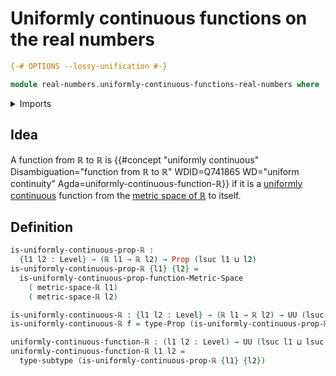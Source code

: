 # Uniformly continuous functions on the real numbers

```agda
{-# OPTIONS --lossy-unification #-}

module real-numbers.uniformly-continuous-functions-real-numbers where
```

<details><summary>Imports</summary>

```agda
open import foundation.propositions
open import foundation.subtypes
open import foundation.universe-levels

open import metric-spaces.metric-spaces
open import metric-spaces.uniformly-continuous-functions-metric-spaces

open import real-numbers.dedekind-real-numbers
open import real-numbers.metric-space-of-real-numbers
```

</details>

## Idea

A function from ℝ to ℝ is
{{#concept "uniformly continuous" Disambiguation="function from ℝ to ℝ" WDID=Q741865 WD="uniform continuity" Agda=uniformly-continuous-function-ℝ}}
if it is a
[uniformly continuous](metric-spaces.uniformly-continuous-functions-metric-spaces.md)
function from the
[metric space of ℝ](real-numbers.metric-space-of-real-numbers.md) to itself.

## Definition

```agda
is-uniformly-continuous-prop-ℝ :
  {l1 l2 : Level} → (ℝ l1 → ℝ l2) → Prop (lsuc l1 ⊔ l2)
is-uniformly-continuous-prop-ℝ {l1} {l2} =
  is-uniformly-continuous-prop-function-Metric-Space
    ( metric-space-ℝ l1)
    ( metric-space-ℝ l2)

is-uniformly-continuous-ℝ : {l1 l2 : Level} → (ℝ l1 → ℝ l2) → UU (lsuc l1 ⊔ l2)
is-uniformly-continuous-ℝ f = type-Prop (is-uniformly-continuous-prop-ℝ f)

uniformly-continuous-function-ℝ : (l1 l2 : Level) → UU (lsuc l1 ⊔ lsuc l2)
uniformly-continuous-function-ℝ l1 l2 =
  type-subtype (is-uniformly-continuous-prop-ℝ {l1} {l2})
```
